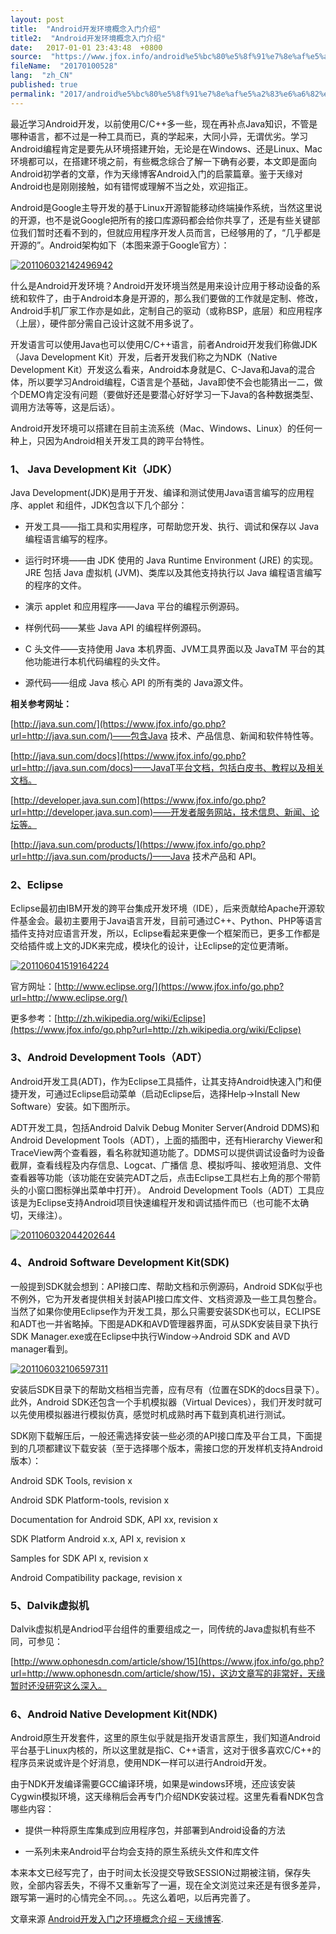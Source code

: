 ```yaml
---
layout: post
title:  "Android开发环境概念入门介绍"
title2:  "Android开发环境概念入门介绍"
date:   2017-01-01 23:43:48  +0800
source:  "https://www.jfox.info/android%e5%bc%80%e5%8f%91%e7%8e%af%e5%a2%83%e6%a6%82%e5%bf%b5%e5%85%a5%e9%97%a8%e4%bb%8b%e7%bb%8d.html"
fileName:  "20170100528"
lang:  "zh_CN"
published: true
permalink: "2017/android%e5%bc%80%e5%8f%91%e7%8e%af%e5%a2%83%e6%a6%82%e5%bf%b5%e5%85%a5%e9%97%a8%e4%bb%8b%e7%bb%8d.html"
---
```




最近学习Android开发，以前使用C/C++多一些，现在再补点Java知识，不管是哪种语言，都不过是一种工具而已，真的学起来，大同小异，无谓优劣。学习Android编程肯定是要先从环境搭建开始，无论是在Windows、还是Linux、Mac环境都可以，在搭建环境之前，有些概念综合了解一下确有必要，本文即是面向Android初学者的文章，作为天缘博客Android入门的启蒙篇章。鉴于天缘对Android也是刚刚接触，如有错愕或理解不当之处，欢迎指正。

Android是Google主导开发的基于Linux开源智能移动终端操作系统，当然这里说的开源，也不是说Google把所有的接口库源码都会给你共享了，还是有些关键部位我们暂时还看不到的，但就应用程序开发人员而言，已经够用的了，“几乎都是开源的”。Android架构如下（本图来源于Google官方）：

[![201106032142496942](2fe6496.jpg)](https://www.jfox.info/go.php?url=http://www.jfox.info/wp-content/uploads/2014/02/201106032142496942.jpg)

什么是Android开发环境？Android开发环境当然是用来设计应用于移动设备的系统和软件了，由于Android本身是开源的，那么我们要做的工作就是定制、修改，Android手机厂家工作亦是如此，定制自己的驱动（或称BSP，底层）和应用程序（上层），硬件部分需自己设计这就不用多说了。

开发语言可以使用Java也可以使用C/C++语言，前者Android开发我们称做JDK（Java Development Kit）开发，后者开发我们称之为NDK（Native Development Kit）开发这么看来，Android本身就是C、C-Java和Java的混合体，所以要学习Android编程，C语言是个基础，Java即使不会也能猜出一二，做个DEMO肯定没有问题（要做好还是要潜心好好学习一下Java的各种数据类型、调用方法等等，这是后话）。

Android开发环境可以搭建在目前主流系统（Mac、Windows、Linux）的任何一种上，只因为Android相关开发工具的跨平台特性。

### 1、 Java Development Kit（JDK）

Java Development(JDK)是用于开发、编译和测试使用Java语言编写的应用程序、applet 和组件，JDK包含以下几个部分：

- 开发工具——指工具和实用程序，可帮助您开发、执行、调试和保存以 Java编程语言编写的程序。

- 运行时环境——由 JDK 使用的 Java Runtime Environment (JRE) 的实现。JRE 包括 Java 虚拟机 (JVM)、类库以及其他支持执行以 Java 编程语言编写的程序的文件。

- 演示 applet 和应用程序——Java 平台的编程示例源码。

- 样例代码——某些 Java API 的编程样例源码。

- C 头文件——支持使用 Java 本机界面、JVM工具界面以及 JavaTM 平台的其他功能进行本机代码编程的头文件。

- 源代码——组成 Java 核心 API 的所有类的 Java源文件。

**相关参考网址：**

[http://java.sun.com/](https://www.jfox.info/go.php?url=http://java.sun.com/)——包含Java 技术、产品信息、新闻和软件特性等。

[http://java.sun.com/docs](https://www.jfox.info/go.php?url=http://java.sun.com/docs)——JavaT平台文档，包括白皮书、教程以及相关文档。

[http://developer.java.sun.com](https://www.jfox.info/go.php?url=http://developer.java.sun.com)——开发者服务网站，技术信息、新闻、论坛等。

[http://java.sun.com/products/](https://www.jfox.info/go.php?url=http://java.sun.com/products/)——Java 技术产品和 API。

### 2、Eclipse

Eclipse最初由IBM开发的跨平台集成开发环境（IDE），后来贡献给Apache开源软件基金会。最初主要用于Java语言开发，目前可通过C++、Python、PHP等语言插件支持对应语言开发，所以，Eclipse看起来更像一个框架而已，更多工作都是交给插件或上文的JDK来完成，模块化的设计，让Eclipse的定位更清晰。

[![201106041519164224](a362817.jpg)](https://www.jfox.info/go.php?url=http://www.jfox.info/wp-content/uploads/2014/02/201106041519164224.jpg)

官方网址：[http://www.eclipse.org/](https://www.jfox.info/go.php?url=http://www.eclipse.org/)

更多参考：[http://zh.wikipedia.org/wiki/Eclipse](https://www.jfox.info/go.php?url=http://zh.wikipedia.org/wiki/Eclipse)

### 3、Android Development Tools（ADT）

Android开发工具(ADT)，作为Eclipse工具插件，让其支持Android快速入门和便捷开发，可通过Eclipse启动菜单（启动Eclipse后，选择Help->Install New Software）安装。如下图所示。

ADT开发工具，包括Android Dalvik Debug Moniter Server(Android DDMS)和Android Development Tools（ADT），上面的插图中，还有Hierarchy Viewer和TraceView两个查看器，看名称就知道功能了。DDMS可以提供调试设备时为设备截屏，查看线程及内存信息、Logcat、广播信 息、模拟呼叫、接收短消息、文件查看器等功能（该功能在安装完ADT之后，点击Eclipse工具栏右上角的那个带箭头的小窗口图标弹出菜单中打开）。 Android Development Tools（ADT）工具应该是为Eclipse支持Android项目快速编程开发和调试插件而已（也可能不太确切，天缘注）。

[![201106032044202644](b08cba0.jpg)](https://www.jfox.info/go.php?url=http://www.jfox.info/wp-content/uploads/2014/02/201106032044202644.jpg)

### 4、Android Software Development Kit(SDK)

一般提到SDK就会想到：API接口库、帮助文档和示例源码，Android SDK似乎也不例外，它为开发者提供相关封装API接口库文件、文档资源及一些工具包整合。当然了如果你使用Eclipse作为开发工具，那么只需要安装SDK也可以，ECLIPSE和ADT也一并省略掉。下图是ADK和AVD管理器界面，可从SDK安装目录下执行SDK Manager.exe或在Eclipse中执行Window->Android SDK and AVD manager看到。

[![201106032106597311](a1912dd.jpg)](https://www.jfox.info/go.php?url=http://www.jfox.info/wp-content/uploads/2014/02/201106032106597311.jpg)

安装后SDK目录下的帮助文档相当完善，应有尽有（位置在SDK的docs目录下）。此外，Android SDK还包含一个手机模拟器（Virtual Devices），我们开发时就可以先使用模拟器进行模拟仿真，感觉时机成熟时再下载到真机进行测试。

SDK刚下载解压后，一般还需选择安装一些必须的API接口库及平台工具，下面提到的几项都建议下载安装（至于选择哪个版本，需接口您的开发样机支持Android版本）：

Android SDK Tools, revision x

Android SDK Platform-tools, revision x

Documentation for Android SDK, API xx, revision x

SDK Platform Android x.x, API x, revision x

Samples for SDK API x, revision x

Android Compatibility package, revision x

### 5、Dalvik虚拟机

Dalvik虚拟机是Andriod平台组件的重要组成之一，同传统的Java虚拟机有些不同，可参见：

[http://www.ophonesdn.com/article/show/15](https://www.jfox.info/go.php?url=http://www.ophonesdn.com/article/show/15)，这边文章写的非常好，天缘暂时还没研究这么深入。

### 6、Android Native Development Kit(NDK)

Android原生开发套件，这里的原生似乎就是指开发语言原生，我们知道Android平台基于Linux内核的，所以这里就是指C、C++语言，这对于很多喜欢C/C++的程序员来说或许是个好消息，使用NDK一样可以进行Android开发。

由于NDK开发编译需要GCC编译环境，如果是windows环境，还应该安装Cygwin模拟环境，这天缘稍后会再专门介绍NDK安装过程。这里先看看NDK包含哪些内容：

- 提供一种将原生库集成到应用程序包，并部署到Android设备的方法

- 一系列未来Android平台均会支持的原生系统头文件和库文件

本来本文已经写完了，由于时间太长没提交导致SESSION过期被注销，保存失败，全部内容丢失，不得不又重新写了一遍，现在全文浏览过来还是有很多差异，跟写第一遍时的心情完全不同。。。先这么着吧，以后再完善了。 

文章来源 [Android开发入门之环境概念介绍 – 天缘博客](https://www.jfox.info/go.php?url=http://www.jfox.info/url.php?url=http%3A%2F%2Fwww.metsky.com%2Farchives%2F522.html).
